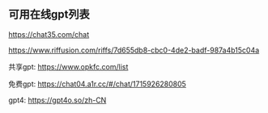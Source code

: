 ## 可用在线gpt列表

https://chat35.com/chat

https://www.riffusion.com/riffs/7d655db8-cbc0-4de2-badf-987a4b15c04a

共享gpt:  https://www.opkfc.com/list

免费gpt:  https://chat04.a1r.cc/#/chat/1715926280805

gpt4: https://gpt4o.so/zh-CN
